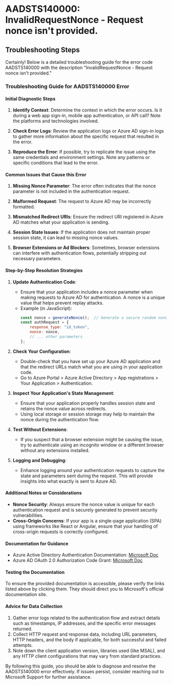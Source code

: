
# AADSTS140000: InvalidRequestNonce - Request nonce isn't provided.


## Troubleshooting Steps
Certainly! Below is a detailed troubleshooting guide for the error code AADSTS140000 with the description "InvalidRequestNonce - Request nonce isn't provided."

### Troubleshooting Guide for AADSTS140000 Error

#### Initial Diagnostic Steps

1. **Identify Context**: Determine the context in which the error occurs. Is it during a web app sign-in, mobile app authentication, or API call? Note the platforms and technologies involved.
  
2. **Check Error Logs**: Review the application logs or Azure AD sign-in logs to gather more information about the specific request that resulted in the error.

3. **Reproduce the Error**: If possible, try to replicate the issue using the same credentials and environment settings. Note any patterns or specific conditions that lead to the error.

#### Common Issues that Cause this Error

1. **Missing Nonce Parameter**: The error often indicates that the nonce parameter is not included in the authentication request.

2. **Malformed Request**: The request to Azure AD may be incorrectly formatted.

3. **Mismatched Redirect URIs**: Ensure the redirect URI registered in Azure AD matches what your application is sending.

4. **Session State Issues**: If the application does not maintain proper session state, it can lead to missing nonce values.

5. **Browser Extensions or Ad Blockers**: Sometimes, browser extensions can interfere with authentication flows, potentially stripping out necessary parameters.

#### Step-by-Step Resolution Strategies

1. **Update Authentication Code**:
   - Ensure that your application includes a nonce parameter when making requests to Azure AD for authentication. A nonce is a unique value that helps prevent replay attacks.
   - Example (in JavaScript):
     ```javascript
     const nonce = generateNonce();  // Generate a secure random nonce
     const authRequest = {
         response_type: "id_token",
         nonce: nonce,
         // ... other parameters
     };
     ```
   
2. **Check Your Configuration**:
   - Double-check that you have set up your Azure AD application and that the redirect URLs match what you are using in your application code.
   - Go to Azure Portal > Azure Active Directory > App registrations > Your Application > Authentication.

3. **Inspect Your Application's State Management**:
   - Ensure that your application properly handles session state and retains the nonce value across redirects.
   - Using local storage or session storage may help to maintain the nonce during the authentication flow.

4. **Test Without Extensions**:
   - If you suspect that a browser extension might be causing the issue, try to authenticate using an incognito window or a different browser without any extensions installed.

5. **Logging and Debugging**:
   - Enhance logging around your authentication requests to capture the state and parameters sent during the request. This will provide insights into what exactly is sent to Azure AD.

#### Additional Notes or Considerations

- **Nonce Security**: Always ensure the nonce value is unique for each authentication request and is securely generated to prevent security vulnerabilities.
- **Cross-Origin Concerns**: If your app is a single-page application (SPA) using frameworks like React or Angular, ensure that your handling of cross-origin requests is correctly configured.

#### Documentation for Guidance

- Azure Active Directory Authentication Documentation: [Microsoft Doc](https://docs.microsoft.com/en-us/azure/active-directory/develop/)
- Azure AD OAuth 2.0 Authorization Code Grant: [Microsoft Doc](https://docs.microsoft.com/en-us/azure/active-directory/develop/v2-oauth2-auth-code-flow)

#### Testing the Documentation

To ensure the provided documentation is accessible, please verify the links listed above by clicking them. They should direct you to Microsoft's official documentation site.

#### Advice for Data Collection

1. Gather error logs related to the authentication flow and extract details such as timestamps, IP addresses, and the specific error messages returned.
2. Collect HTTP request and response data, including URL parameters, HTTP headers, and the body if applicable, for both successful and failed attempts.
3. Note down the client application version, libraries used (like MSAL), and any HTTP client configurations that may vary from standard practices.

By following this guide, you should be able to diagnose and resolve the AADSTS140000 error effectively. If issues persist, consider reaching out to Microsoft Support for further assistance.
